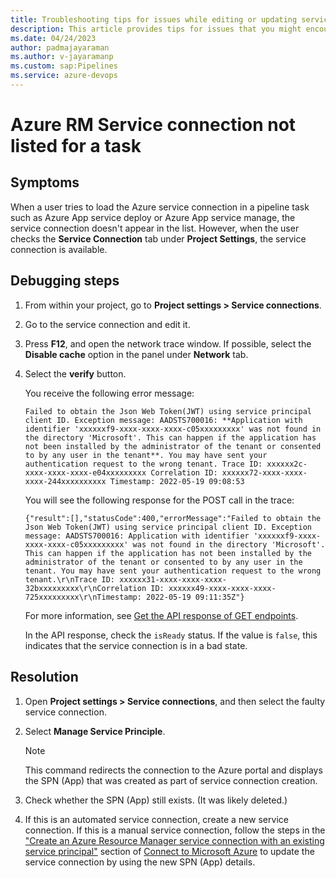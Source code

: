 ```yaml
---
title: Troubleshooting tips for issues while editing or updating service connections 
description: This article provides tips for issues that you might encounter while editing or updating azure RM service connections.
ms.date: 04/24/2023
author: padmajayaraman
ms.author: v-jayaramanp
ms.custom: sap:Pipelines
ms.service: azure-devops
---
```


# Azure RM Service connection not listed for a task

## Symptoms

When a user tries to load the Azure service connection in a pipeline task such as Azure App service deploy or Azure App service manage, the service connection doesn't appear in the list. However, when the user checks the **Service Connection** tab under **Project Settings**, the service connection is available.

## Debugging steps

1. From within your project, go to **Project settings > Service connections**.

1. Go to the service connection and edit it.

1. Press **F12**, and open the network trace window. If possible, select the **Disable cache** option in the panel under **Network** tab.

1. Select the **verify** button.

   You receive the following error message:

    ```output
    Failed to obtain the Json Web Token(JWT) using service principal client ID. Exception message: AADSTS700016: **Application with identifier 'xxxxxxf9-xxxx-xxxx-xxxx-c05xxxxxxxxx' was not found in the directory 'Microsoft'. This can happen if the application has not been installed by the administrator of the tenant or consented to by any user in the tenant**. You may have sent your authentication request to the wrong tenant. Trace ID: xxxxxx2c-xxxx-xxxx-xxxx-e04xxxxxxxxx Correlation ID: xxxxxx72-xxxx-xxxx-xxxx-244xxxxxxxxxx Timestamp: 2022-05-19 09:08:53
    ```

    You will see the following response for the POST call in the trace:

    ```output
    {"result":[],"statusCode":400,"errorMessage":"Failed to obtain the Json Web Token(JWT) using service principal client ID. Exception message: AADSTS700016: Application with identifier 'xxxxxxf9-xxxx-xxxx-xxxx-c05xxxxxxxxx' was not found in the directory 'Microsoft'. This can happen if the application has not been installed by the administrator of the tenant or consented to by any user in the tenant. You may have sent your authentication request to the wrong tenant.\r\nTrace ID: xxxxxx31-xxxx-xxxx-xxxx-32bxxxxxxxxx\r\nCorrelation ID: xxxxxx49-xxxx-xxxx-xxxx-725xxxxxxxxx\r\nTimestamp: 2022-05-19 09:11:35Z"}
    ```

    For more information, see [Get the API response of GET endpoints](/rest/api/azure/devops/serviceendpoint/endpoints/get?view=azure-devops-rest-6.0&tabs=HTTP&preserve-view=true).

    In the API response, check the `isReady` status. If the value is `false`, this indicates that the service connection is in a bad state.

## Resolution

1. Open **Project settings > Service connections**, and then select the faulty service connection.

1. Select **Manage Service Principle**.

   > [!NOTE]
   > This command redirects the connection to the Azure portal and displays the SPN (App) that was created as part of service connection creation.

1. Check whether the SPN (App) still exists. (It was likely deleted.)

1. If this is an automated service connection, create a new service connection. If this is a manual service connection, follow the steps in the ["Create an Azure Resource Manager service connection with an existing service principal"](/azure/devops/pipelines/library/connect-to-azure?view=azure-devops&preserve-view=true) section of [Connect to Microsoft Azure](/azure/devops/pipelines/library/connect-to-azure?view=azure-devops&viewFallbackFrom=azure-devopshttps&preserve-view=true) to update the service connection by using the new SPN (App) details.
